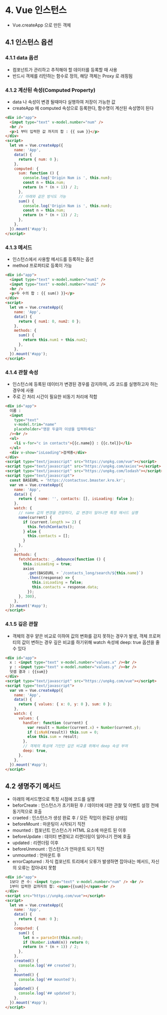 # 4. Vue 인스턴스

- Vue.createApp 으로 만든 객체

## 4.1 인스턴스 옵션

### 4.1.1 data 옵션

- 컴포넌트가 관리하고 추적해야 할 데이터를 등록할 때 사용
- 반드시 객체를 리턴하는 함수로 정의, 해당 객체는 Proxy 로 래핑됨

### 4.1.2 계산된 속성(Computed Property)

- data 나 속성이 변경 될때마다 실행하여 저장이 가능한 값
- createApp 에 computed 속성으로 등록한다, 함수명이 계산된 속성명이 된다

```html
<div id="app">
  <input type="text" v-model.number="num" />
  <br />
  <p>1 부터 입력한 값 까지의 합 : {{ sum }}</p>
</div>
<script>
  let vm = Vue.createApp({
    name: 'App',
    data() {
      return { num: 0 };
    },
    computed: {
      sum: function () {
        console.log('Origin Num is ', this.num);
        const n = this.num;
        return (n * (n + 1)) / 2;
      },
      // 아래와 같은 방식도 가능
      sum() {
        console.log('Origin Num is ', this.num);
        const n = this.num;
        return (n * (n + 1)) / 2;
      },
    },
  }).mount('#app');
</script>
```

### 4.1.3 메서드

- 인스턴스에서 사용할 메서드를 등록하는 옵션
- method 프로퍼티로 등록이 가능

```html
<div id="app">
  <input type="text" v-model.number="num1" />
  <input type="text" v-model.number="num2" />
  <br />
  <p>두 수의 합 : {{ sum() }}</p>
</div>
<script>
  let vm = Vue.createApp({
    name: 'App',
    data() {
      return { num1: 0, num2: 0 };
    },
    methods: {
      sum() {
        return this.num1 + this.num2;
      },
    },
  }).mount('#app');
</script>
```

### 4.1.4 관찰 속성

- 인스턴스에 등록된 데이터가 변경된 경우를 감지하여, JS 코드를 실행하고자 하는 경우에 사용
- 주로 긴 처리 시간이 필요한 비동기 처리에 적합

```html
<div id="app">
  이름 :
  <input
    type="text"
    v-model.trim="name"
    placeholder="영문 두글자 이상을 입력하세요"
  /><br />
  <ul>
    <li v-for="c in contacts">{{c.name}} : {{c.tel}}</li>
  </ul>
  <div v-show="isLoading">검색중</div>
</div>
<script type="text/javascript" src="https://unpkg.com/vue"></script>
<script type="text/javascript" src="https://unpkg.com/axios"></script>
<script type="text/javascript" src="https://unpkg.com/lodash"></script>
<script type="text/javascript">
  const BASEURL = 'https://contactsvc.bmaster.kro.kr';
  var vm = Vue.createApp({
    name: 'App',
    data() {
      return { name: '', contacts: [], isLoading: false };
    },
    watch: {
      // name 값의 변경을 관찰하다, 값 변경이 일어나면 특정 메서드 실행
      name(current) {
        if (current.length >= 2) {
          this.fetchContacts();
        } else {
          this.contacts = [];
        }
      },
    },
    methods: {
      fetchContacts: _.debounce(function () {
        this.isLoading = true;
        axios
          .get(BASEURL + `/contacts_long/search/${this.name}`)
          .then((response) => {
            this.isLoading = false;
            this.contacts = response.data;
          });
      }, 300),
    },
  }).mount('#app');
</script>
```

### 4.1.5 깊은 관찰

- 객체의 경우 얕은 비교로 이하여 값의 변화를 감지 못하는 경우가 발생, 객체 프로퍼티의 값이 변하는 경우 깊은 비교를 하기위해 watch 속성에 deep: true 옵션을 줄 수 있다

```html
<div id="app">
  x : <input type="text" v-model.number="values.x" /><br />
  y : <input type="text" v-model.number="values.y" /><br />
  덧셈 결과 : {{sum}}
</div>
<script type="text/javascript" src="https://unpkg.com/vue"></script>
<script type="text/javascript">
  var vm = Vue.createApp({
    name: 'App',
    data() {
      return { values: { x: 0, y: 0 }, sum: 0 };
    },
    watch: {
      values: {
        handler: function (current) {
          var result = Number(current.x) + Number(current.y);
          if (isNaN(result)) this.sum = 0;
          else this.sum = result;
        },
        // 객체의 특성에 기인안 깊은 비교를 위해서 deep 속성 부여
        deep: true,
      },
    },
  }).mount('#app');
</script>
```

## 4.2 생명주기 메서드

- 아래의 메서드명으로 특정 시점에 코드를 실행
- beforCreate : 인스턴스가 초기화된 후 / 데이터에 대한 관찰 및 이벤트 설정 전에 동기적으로 호출
- craeted : 인스턴스가 생성 완료 후 / 모든 작업이 완료된 상태임
- beforeMount : 마운팅이 시작되기 직전
- mounted : 컴포넌트 인스턴스가 HTML 요소에 마운트 된 이후
- beforeUpdate : 데이터 변경되고 리렌더링이 일어나기 전에 호출
- updated : 리렌더링 이후
- beforeUnmount : 인스턴스가 언마운트 되기 직전
- unmounted : 언마운트 후
- errorCaptured : 자식 컴포넌트 트리에서 오류가 발생하면 잡아내는 메서드, 자신의 오류는 잡아내지 못함

```html
<div id="app">
  1보다 큰 수: <input type="text" v-model.number="num" /> <br />
  1부터 입력한 값까지의 합: <span>{{sum}}</span><br />
</div>
<script src="https://unpkg.com/vue"></script>
<script>
  let vm = Vue.createApp({
    name: 'App',
    data() {
      return { num: 0 };
    },
    computed: {
      sum() {
        let n = parseInt(this.num);
        if (Number.isNaN(n)) return 0;
        return (n * (n + 1)) / 2;
      },
    },
    created() {
      console.log('## created');
    },
    mounted() {
      console.log('## mounted');
    },
    updated() {
      console.log('## updated');
    },
  }).mount('#app');
</script>
```
